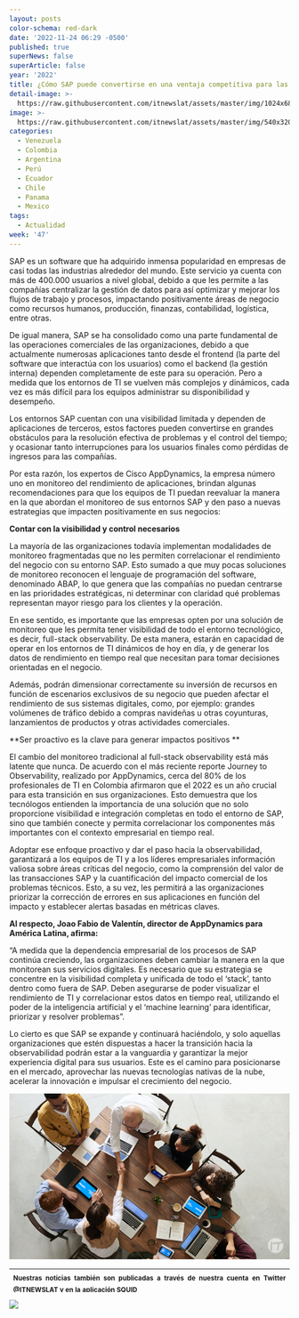 ```yaml
---
layout: posts
color-schema: red-dark
date: '2022-11-24 06:29 -0500'
published: true
superNews: false
superArticle: false
year: '2022'
title: ¿Cómo SAP puede convertirse en una ventaja competitiva para las empresas?
detail-image: >-
  https://raw.githubusercontent.com/itnewslat/assets/master/img/1024x680/acuerdo-en-reunion-g.jpg
image: >-
  https://raw.githubusercontent.com/itnewslat/assets/master/img/540x320/acuerdo-en-reunion-p.jpg
categories:
  - Venezuela
  - Colombia
  - Argentina
  - Perú
  - Ecuador
  - Chile
  - Panama
  - Mexico
tags:
  - Actualidad
week: '47'
---
```

SAP es un software que ha adquirido inmensa popularidad en empresas de casi todas las industrias alrededor del mundo. Este servicio ya cuenta con más de 400.000 usuarios a nivel global, debido a que les permite a las compañías centralizar la gestión de datos para así optimizar y mejorar los flujos de trabajo y procesos, impactando positivamente áreas de negocio como recursos humanos, producción, finanzas, contabilidad, logística, entre otras.  

De igual manera, SAP se ha consolidado como una parte fundamental de las operaciones comerciales de las organizaciones, debido a que actualmente numerosas aplicaciones tanto desde el frontend (la parte del software que interactúa con los usuarios) como el backend (la gestión interna) dependen completamente de este para su operación. Pero a medida que los entornos de TI se vuelven más complejos y dinámicos, cada vez es más difícil para los equipos administrar su disponibilidad y desempeño. 

Los entornos SAP cuentan con una visibilidad limitada y dependen de aplicaciones de terceros, estos factores pueden convertirse en grandes obstáculos para la resolución efectiva de problemas y el control del tiempo; y ocasionar tanto interrupciones para los usuarios finales como pérdidas de ingresos para las compañías. 

Por esta razón, los expertos de Cisco AppDynamics, la empresa número uno en monitoreo del rendimiento de aplicaciones, brindan algunas recomendaciones para que los equipos de TI puedan reevaluar la manera en la que abordan el monitoreo de sus entornos SAP y den paso a nuevas estrategias que impacten positivamente en sus negocios:

**Contar con la visibilidad y control necesarios**

La mayoría de las organizaciones todavía implementan modalidades de monitoreo fragmentadas que no les permiten correlacionar el rendimiento del negocio con su entorno SAP. Esto sumado a que muy pocas soluciones de monitoreo reconocen el lenguaje de programación del software, denominado ABAP, lo que genera que las compañías no puedan centrarse en las prioridades estratégicas, ni determinar con claridad qué problemas representan mayor riesgo para los clientes y la operación. 

En ese sentido, es importante que las empresas opten por una solución de monitoreo que les permita tener visibilidad de todo el entorno tecnológico, es decir, full-stack observability. De esta manera, estarán en capacidad de operar en los entornos de TI dinámicos de hoy en día, y de generar los datos de rendimiento en tiempo real que necesitan para tomar decisiones orientadas en el negocio.

Además, podrán dimensionar correctamente su inversión de recursos en función de escenarios exclusivos de su negocio que pueden afectar el rendimiento de sus sistemas digitales, como, por ejemplo: grandes volúmenes de tráfico debido a compras navideñas u otras coyunturas, lanzamientos de productos y otras actividades comerciales. 

**Ser proactivo es la clave para generar impactos positivos **

El cambio del monitoreo tradicional al full-stack observability está más latente que nunca. De acuerdo con el más reciente reporte Journey to Observability, realizado por AppDynamics, cerca del 80% de los profesionales de TI en Colombia afirmaron que el 2022 es un año crucial para esta transición en sus organizaciones. Esto demuestra que los tecnólogos entienden la importancia de una solución que no solo proporcione visibilidad e integración completas en todo el entorno de SAP, sino que también conecte y permita correlacionar los componentes más importantes con el contexto empresarial en tiempo real. 

Adoptar ese enfoque proactivo y dar el paso hacia la observabilidad, garantizará a los equipos de TI y a los líderes empresariales información valiosa sobre áreas críticas del negocio, como la comprensión del valor de las transacciones SAP y la cuantificación del impacto comercial de los problemas técnicos. Esto, a su vez, les permitirá a las organizaciones priorizar la corrección de errores en sus aplicaciones en función del impacto y establecer alertas basadas en métricas claves.

**Al respecto, Joao Fabio de Valentín, director de AppDynamics para América Latina, afirma:**

“A medida que la dependencia empresarial de los procesos de SAP continúa creciendo, las organizaciones deben cambiar la manera en la que monitorean sus servicios digitales. Es necesario que su estrategia se concentre en la visibilidad completa y unificada de todo el ‘stack’, tanto dentro como fuera de SAP. Deben asegurarse de poder visualizar el rendimiento de TI y correlacionar estos datos en tiempo real, utilizando el poder de la inteligencia artificial y el ‘machine learning’ para identificar, priorizar y resolver problemas”.

Lo cierto es que SAP se expande y continuará haciéndolo, y solo aquellas organizaciones que estén dispuestas a hacer la transición hacia la observabilidad podrán estar a la vanguardia y garantizar la mejor experiencia digital para sus usuarios. Este es el camino para posicionarse en el mercado, aprovechar las nuevas tecnologías nativas de la nube, acelerar la innovación e impulsar el crecimiento del negocio.

![](https://raw.githubusercontent.com/itnewslat/assets/master/img/540x320/acuerdo-en-reunion-p.jpg)

<table style="height: 42px;" width="569">
<tbody>
<tr>
<td style="text-align: justify;"><sub><strong>Nuestras noticias también son publicadas a través de nuestra cuenta en Twitter <a href="https://twitter.com/itnewslat?lang=es">@ITNEWSLAT</a> y en la aplicación <a href="https://squidapp.co/en/">SQUID</a></strong></sub></td>
</tr>
</tbody>
</table>

<img src="https://tracker.metricool.com/c3po.jpg?hash=56f88a41e39ab42c063cc51676587a04"/>

